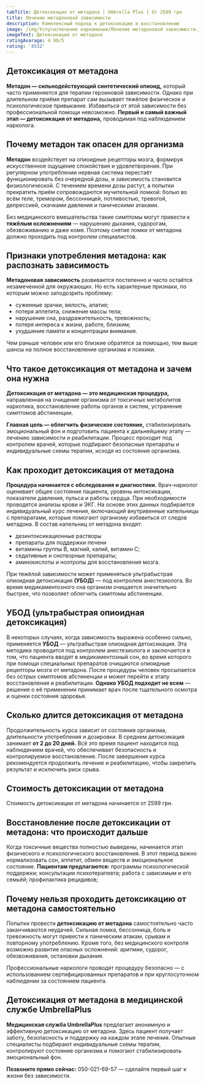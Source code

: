 ```yaml
---
tabTitle: Детоксикация от метадона | Umbrella Plus | От 2599 грн
title: Лечение метадоновой зависимости
description: Комплексный подход к детоксикации и восстановлению
image: /img/Услуги/лечение наркомании/Лечение метадоновой зависимости.jpg
imageText: Детоксикация от метадона
ratingAvarage: 4.99/5
rating: '4532'
---
```


## Детоксикация от метадона

**Метадон — сильнодействующий синтетический опиоид,** который часто применяется для терапии героиновой зависимости. Однако при длительном приёме препарат сам вызывает тяжёлое физическое и психологическое привыкание. Избавиться от этой зависимости без профессиональной помощи невозможно. **Первый и самый важный этап — детоксикация от метадона,** проводимая под наблюдением нарколога.

## Почему метадон так опасен для организма

**Метадон** воздействует на опиоидные рецепторы мозга, формируя искусственное ощущение спокойствия и удовлетворения. При регулярном употреблении нервная система перестаёт функционировать без очередной дозы, и зависимость становится физиологической. С течением времени дозы растут, а попытки прекратить приём сопровождаются мучительной ломкой: болью во всём теле, тремором, бессонницей, потливостью, тревогой, депрессией, скачками давления и паническими атаками.

Без медицинского вмешательства такие симптомы могут привести к **тяжёлым осложнениям** — нарушению дыхания, судорогам, обезвоживанию и даже коме. Поэтому снятие ломки от метадона должно проходить под контролем специалистов.

## Признаки употребления метадона: как распознать зависимость

**Метадоновая зависимость** развивается постепенно и часто остаётся незамеченной для окружающих. Но есть характерные признаки, по которым можно заподозрить проблему:

* суженные зрачки, вялость, апатия;
* потеря аппетита, снижение массы тела;
* нарушение сна, раздражительность, тревожность;
* потеря интереса к жизни, работе, близким;
* ухудшение памяти и концентрации внимания.

Чем раньше человек или его близкие обратятся за помощью, тем выше шансы на полное восстановление организма и психики.

## Что такое детоксикация от метадона и зачем она нужна

**Детоксикация от метадона — это медицинская процедура,** направленная на очищение организма от токсичных метаболитов наркотика, восстановление работы органов и систем, устранение симптомов абстиненции.

**Главная цель — облегчить физическое состояние,** стабилизировать эмоциональный фон и подготовить пациента к дальнейшему этапу — лечению зависимости и реабилитации. Процесс проходит под контролем врачей, которые подбирают безопасные препараты и индивидуальные схемы терапии, исходя из состояния организма.

## Как проходит детоксикация от метадона

**Процедура начинается с обследования и диагностики.** Врач-нарколог оценивает общее состояние пациента, уровень интоксикации, показатели давления, пульса и работы сердца. При необходимости проводятся анализы крови и ЭКГ. На основе этих данных подбирается индивидуальный курс лечения, включающий внутривенные капельницы с препаратами, которые помогают организму избавиться от следов метадона. В состав капельниц от метадона входят:

* дезинтоксикационные растворы
* препараты для поддержки печени
* витамины группы B, магний, калий, витамин C;
* седативные и снотворные препараты;
* аминокислоты и ноотропы для восстановления мозга.

При тяжёлой зависимости может применяться ультрабыстрая опиоидная детоксикация **(УБОД)** — под контролем анестезиолога. Во время медикаментозного сна организм очищается значительно быстрее, что позволяет облегчить симптомы абстиненции.

## УБОД (ультрабыстрая опиоидная детоксикация)

В некоторых случаях, когда зависимость выражена особенно сильно, применяется **УБОД** — ультрабыстрая опиоидная детоксикация. Эта методика проводится под контролем анестезиолога и заключается в том, что пациента вводят в медикаментозный сон, во время которого при помощи специальных препаратов очищаются опиоидные рецепторы мозга от метадона. После процедуры человек просыпается без острых симптомов абстиненции и может перейти к этапу восстановления и реабилитации. **Однако УБОД подходит не всем** — решение о её применении принимает врач после тщательного осмотра и оценки состояния здоровья.

## Сколько длится детоксикация от метадона

Продолжительность курса зависит от состояния организма, длительности употребления и дозировки. В среднем детоксикация занимает **от 2 до 20 дней.** Всё это время пациент находится под наблюдением врачей, что обеспечивает безопасность и контролируемое восстановление. После завершения курса рекомендуется продолжить лечение и реабилитацию, чтобы закрепить результат и исключить риск срыва.

## Стоимость детоксикации от метадона

Стоимость детоксикации от метадона начинается от 2599 грн.

## Восстановление после детоксикации от метадона: что происходит дальше

Когда токсичные вещества полностью выведены, начинается этап физического и психологического восстановления. В этот период важно нормализовать сон, аппетит, обмен веществ и эмоциональное состояние. **Пациентам предлагаются:** программы психологической поддержки; консультации психотерапевта; работа с зависимым и его семьёй; профилактика рецидивов;

## Почему нельзя проходить детоксикацию от метадона самостоятельно

Попытки провести **детоксикацию от метадона** самостоятельно часто заканчиваются неудачей. Сильная ломка, бессонница, боль и тревожность могут привести к паническим атакам, срывам и повторному употреблению. Кроме того, без медицинского контроля возможно развитие опасных осложнений: аритмии, судорог, обезвоживания, остановки дыхания.

Профессиональные наркологи проводят процедуру безопасно — с использованием сертифицированных препаратов и при круглосуточном наблюдении за состоянием пациента.

## Детоксикация от метадона в медицинской службе UmbrellaPlus

**Медицинская служба UmbrellaPlus** предлагает анонимную и эффективную детоксикацию от метадона. Здесь пациент получает заботу, безопасность и поддержку на каждом этапе лечения. Опытные специалисты подбирают индивидуальные схемы терапии, контролируют состояние организма и помогают стабилизировать эмоциональный фон.

**Позвоните прямо сейчас:** 050-021-69-57 — сделайте первый шаг к жизни без зависимости.

